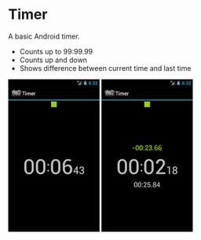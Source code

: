 # Timer
A basic Android timer.
- Counts up to 99:99.99
- Counts up and down
- Shows difference between current time and last time

![Image 1](https://github.com/LRih/Images/blob/master/Timer-1.png) ![Image 2](https://github.com/LRih/Images/blob/master/Timer-2.png)
